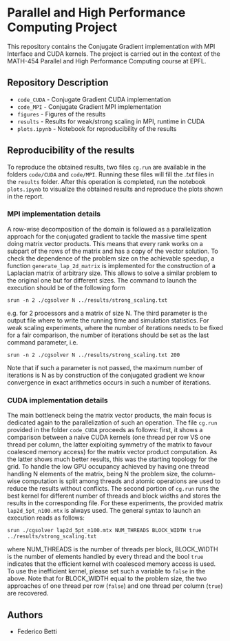 # Parallel and High Performance Computing Project

This repository contains the Conjugate Gradient
implementation with MPI Interface and CUDA kernels. The
project is carried out in the context of the
MATH-454 Parallel and High Performance Computing course at EPFL.

## Repository Description
- `code_CUDA` - Conjugate Gradient CUDA implementation
- `code_MPI`  - Conjugate Gradient MPI implementation
- `figures` - Figures of the results
- `results` - Results for weak/strong scaling in MPI, runtime in CUDA
- `plots.ipynb` - Notebook for reproducibility of the results 

## Reproducibility of the results
To reproduce the obtained results, two files `cg.run` are available in the folders
`code/CUDA` and `code/MPI`. Running these files will fill the _.txt_ files
in the `results` folder. After this operation is completed, run the notebook
`plots.ipynb` to visualize the obtained results and reproduce the plots
shown in the report.

### MPI implementation details
A row-wise decomposition of the domain is followed as a parallelization
approach for the conjugated gradient to tackle the massive time spent doing
matrix vector products. This means that every rank works on a subpart of the rows of the matrix
and has a copy of the vector solution. To check the dependence of the problem
size on the achievable speedup, a function `generate_lap_2d_matrix` is implemented
for the construction of a Laplacian matrix of arbitrary size. This allows to
solve a similar problem to the original one but for different sizes. The command to launch
the execution should be of the following form
```
srun -n 2 ./cgsolver N ../results/strong_scaling.txt
```
e.g. for 2 processors and a matrix of size N. The third parameter is the output file where to write the running time
and simulation statistics. For weak scaling experiments, where the number of iterations needs to be fixed for a fair comparison,
the number of iterations should be set as the last command parameter, i.e.
```
srun -n 2 ./cgsolver N ../results/strong_scaling.txt 200
```
Note that if such a parameter is not passed, the maximum number of iterations is N as by
construction of the conjugated gradient we know convergence in exact arithmetics occurs in such a number of iterations.

### CUDA implementation details
The main bottleneck being the matrix vector products, the main focus is dedicated
again to the parallelization of such an operation. The file `cg.run` provided in the
folder `code_CUDA` proceeds as follows: first, it shows a comparison between
a naive CUDA kernels (one thread per row VS one thread per column, the latter exploiting
symmetry of the matrix to favour coalesced memory access) for the matrix 
vector product computation. As the latter shows much better results, this was
the starting topology for the grid. To handle the low GPU occupancy achieved
by having one thread handling N elements of the matrix, being N the problem size,
the column-wise computation is split among threads and atomic operations are used
to reduce the results without conflicts. The second portion of `cg.run` runs
the best kernel for different number of threads and block widths and stores the results
in the corresponding file. For these experiments, the provided matrix `lap2d_5pt_n100.mtx`
is always used. The general syntax to launch an execution reads as follows:
```
srun ./cgsolver lap2d_5pt_n100.mtx NUM_THREADS BLOCK_WIDTH true ../results/strong_scaling.txt
```
where NUM_THREADS is the number of threads per block, BLOCK_WIDTH is the number
of elements handled by every thread and the bool `true` indicates that the
efficient kernel with coalesced memory access is used. To use the inefficient kernel,
please set such a variable to `false` in the above. Note that for BLOCK_WIDTH equal to the problem size,
the two approaches of one thread per row (`false`) and one thread per column (`true`) are recovered.

## Authors
- Federico Betti
